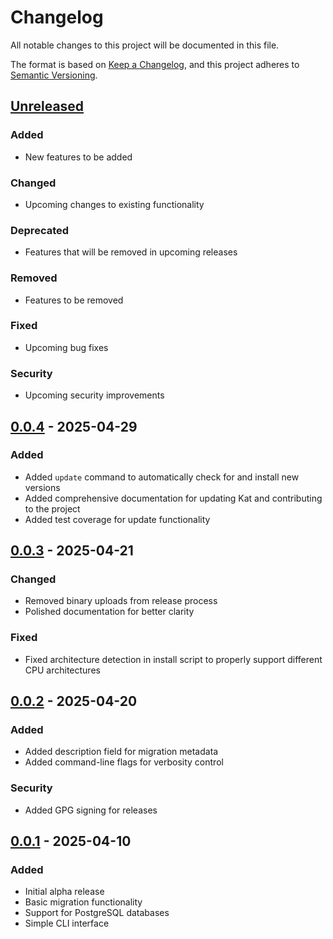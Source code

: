 # Changelog

All notable changes to this project will be documented in this file.

The format is based on [Keep a Changelog](https://keepachangelog.com/en/1.0.0/),
and this project adheres to [Semantic Versioning](https://semver.org/spec/v2.0.0.html).

## [Unreleased]

### Added
- New features to be added

### Changed
- Upcoming changes to existing functionality

### Deprecated
- Features that will be removed in upcoming releases

### Removed
- Features to be removed

### Fixed
- Upcoming bug fixes

### Security
- Upcoming security improvements

## [0.0.4] - 2025-04-29

### Added
- Added `update` command to automatically check for and install new versions
- Added comprehensive documentation for updating Kat and contributing to the project
- Added test coverage for update functionality

## [0.0.3] - 2025-04-21

### Changed
- Removed binary uploads from release process
- Polished documentation for better clarity

### Fixed
- Fixed architecture detection in install script to properly support different CPU architectures

## [0.0.2] - 2025-04-20

### Added
- Added description field for migration metadata
- Added command-line flags for verbosity control

### Security
- Added GPG signing for releases

## [0.0.1] - 2025-04-10

### Added
- Initial alpha release
- Basic migration functionality
- Support for PostgreSQL databases
- Simple CLI interface

[Unreleased]: https://github.com/BolajiOlajide/kat/compare/v0.0.3...HEAD
[0.0.4]: https://github.com/BolajiOlajide/kat/compare/v0.0.4...v0.0.3
[0.0.3]: https://github.com/BolajiOlajide/kat/compare/v0.0.2...v0.0.3
[0.0.2]: https://github.com/BolajiOlajide/kat/compare/v0.0.1...v0.0.2
[0.0.1]: https://github.com/BolajiOlajide/kat/releases/tag/v0.0.1